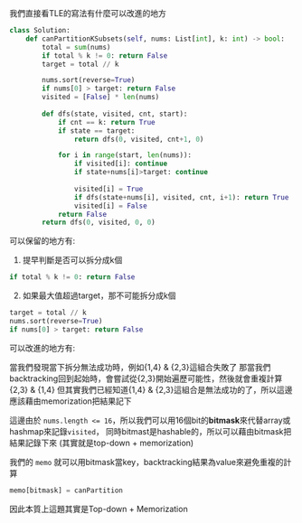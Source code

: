 我們直接看TLE的寫法有什麼可以改進的地方

```python
class Solution:
    def canPartitionKSubsets(self, nums: List[int], k: int) -> bool:
        total = sum(nums)
        if total % k != 0: return False
        target = total // k

        nums.sort(reverse=True)
        if nums[0] > target: return False
        visited = [False] * len(nums)
        
        def dfs(state, visited, cnt, start):
            if cnt == k: return True
            if state == target:
                return dfs(0, visited, cnt+1, 0)

            for i in range(start, len(nums)):
                if visited[i]: continue
                if state+nums[i]>target: continue
                
                visited[i] = True
                if dfs(state+nums[i], visited, cnt, i+1): return True
                visited[i] = False
            return False
        return dfs(0, visited, 0, 0)
```

可以保留的地方有:

1. 提早判斷是否可以拆分成k個
```python
if total % k != 0: return False
```

2. 如果最大值超過target，那不可能拆分成k個
```python
target = total // k
nums.sort(reverse=True)
if nums[0] > target: return False
```

可以改進的地方有:

當我們發現當下拆分無法成功時，例如{1,4} & {2,3}這組合失敗了
那當我們backtracking回到起始時，會嘗試從{2,3}開始遍歷可能性，然後就會重複計算{2,3} & {1,4}
但其實我們已經知道{1,4} & {2,3}這組合是無法成功的了，所以這邊應該藉由memorization把結果記下

這邊由於 `nums.length <= 16`，所以我們可以用16個bit的**bitmask**來代替array或hashmap來記錄`visited`，
同時bitmast是hashable的，所以可以藉由bitmask把結果記錄下來 (其實就是top-down + memorization)

我們的 `memo` 就可以用bitmask當key，backtracking結果為value來避免重複的計算

```python
memo[bitmask] = canPartition
```

因此本質上這題其實是Top-down + Memorization